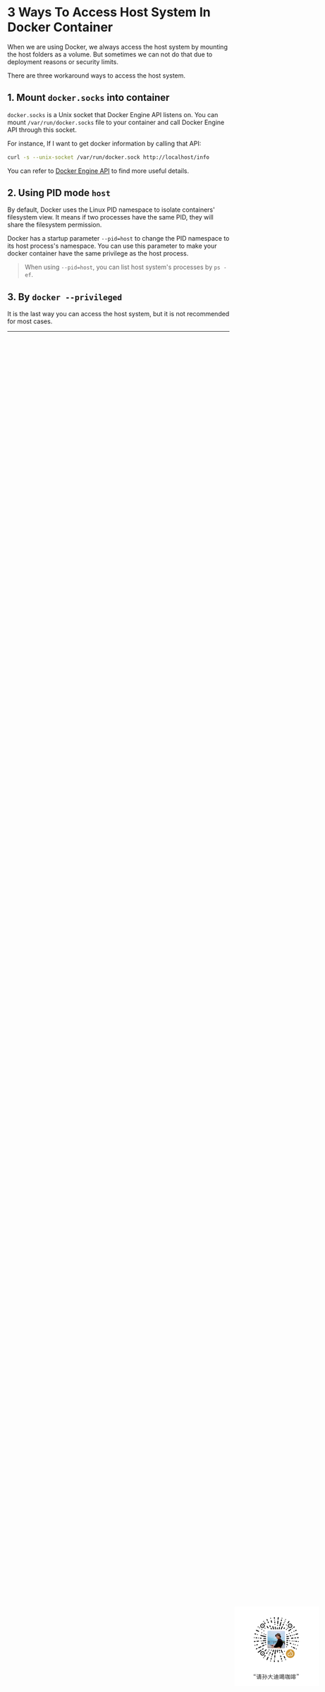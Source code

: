 # 3 Ways To Access Host System In Docker Container


When we are using Docker, we always access the host system by mounting the host folders as a volume. But sometimes we can not do that due to deployment reasons or security limits.

There are three workaround ways to access the host system.

## 1. Mount `docker.socks` into container

`docker.socks` is a Unix socket that Docker Engine API listens on. You can mount `/var/run/docker.socks` file to your container and call Docker Engine API through this socket.

For instance, If I want to get docker information by calling that API:

```bash
curl -s --unix-socket /var/run/docker.sock http://localhost/info
```

You can refer to [Docker Engine API](https://docs.docker.com/engine/api/v1.41/) to find more useful details.

## 2. Using PID mode `host`

By default, Docker uses the Linux PID namespace to isolate containers' filesystem view. It means if two processes have the same PID, they will share the filesystem permission.

Docker has a startup parameter `--pid=host` to change the PID namespace to its host process's namespace. You can use this parameter to make your docker container have the same privilege as the host process.

> When using `--pid=host`, you can list host system's processes by `ps -ef`.

## 3. By `docker --privileged`

It is the last way you can access the host system, but it is not recommended for most cases.

---

<img src="/images/qrcode/like.png" style="width: 20%; z-index: 100; position: fixed; right: 25px; bottom: 100px">

